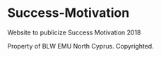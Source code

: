 # Success-Motivation
Website to publicize Success Motivation 2018

Property of BLW EMU North Cyprus. Copyrighted.
